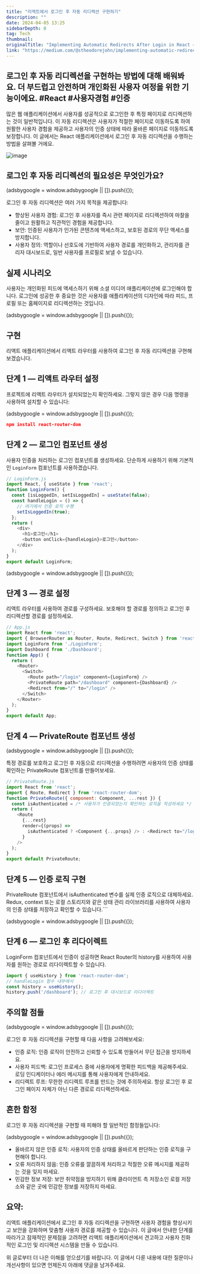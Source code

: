 ```yaml
---
title: "리액트에서 로그인 후 자동 리디렉션 구현하기"
description: ""
date: 2024-04-05 13:25
sidebarDepth: 0
tag: Tech
thumbnail: 
originalTitle: "Implementing Automatic Redirects After Login in React — Protected Routes"
link: "https://medium.com/@stheodorejohn/implementing-automatic-redirects-after-login-in-react-protected-routes-b5bac2056400"
---
```



## 로그인 후 자동 리디렉션을 구현하는 방법에 대해 배워봐요. 더 부드럽고 안전하며 개인화된 사용자 여정을 위한 기능이에요. #React #사용자경험 #인증

많은 웹 애플리케이션에서 사용자를 성공적으로 로그인한 후 특정 페이지로 리디렉션하는 것이 일반적입니다. 이 자동 리디렉션은 사용자가 적절한 페이지로 이동하도록 하여 원활한 사용자 경험을 제공하고 사용자의 인증 상태에 따라 올바른 페이지로 이동하도록 보장합니다. 이 글에서는 React 애플리케이션에서 로그인 후 자동 리디렉션을 수행하는 방법을 살펴볼 거에요.

![image](./img/ImplementingAutomaticRedirectsAfterLogininReactProtectedRoutes_0.png)

## 로그인 후 자동 리디렉션의 필요성은 무엇인가요?

<!-- ui-log 수평형 -->
<ins class="adsbygoogle"
  style="display:block"
  data-ad-client="ca-pub-4877378276818686"
  data-ad-slot="9743150776"
  data-ad-format="auto"
  data-full-width-responsive="true"></ins>
<component is="script">
(adsbygoogle = window.adsbygoogle || []).push({});
</component>

로그인 후 자동 리디렉션은 여러 가지 목적을 제공합니다:

- 향상된 사용자 경험: 로그인 후 사용자를 즉시 관련 페이지로 리디렉션하여 마찰을 줄이고 원활하고 직관적인 경험을 제공합니다.
- 보안: 인증된 사용자가 인가된 콘텐츠에 액세스하고, 보호된 경로의 무단 액세스를 방지합니다.
- 사용자 정의: 역할이나 선호도에 기반하여 사용자 경로를 개인화하고, 관리자를 관리자 대시보드로, 일반 사용자를 프로필로 보낼 수 있습니다.

## 실제 시나리오

사용자는 개인화된 피드에 액세스하기 위해 소셜 미디어 애플리케이션에 로그인해야 합니다. 로그인에 성공한 후 중요한 것은 사용자를 애플리케이션의 디자인에 따라 피드, 프로필 또는 홈페이지로 리디렉션하는 것입니다.

<!-- ui-log 수평형 -->
<ins class="adsbygoogle"
  style="display:block"
  data-ad-client="ca-pub-4877378276818686"
  data-ad-slot="9743150776"
  data-ad-format="auto"
  data-full-width-responsive="true"></ins>
<component is="script">
(adsbygoogle = window.adsbygoogle || []).push({});
</component>

## 구현

리액트 애플리케이션에서 리액트 라우터를 사용하여 로그인 후 자동 리디렉션을 구현해 보겠습니다.

## 단계 1 — 리액트 라우터 설정

프로젝트에 리액트 라우터가 설치되었는지 확인하세요. 그렇지 않은 경우 다음 명령을 사용하여 설치할 수 있습니다:

<!-- ui-log 수평형 -->
<ins class="adsbygoogle"
  style="display:block"
  data-ad-client="ca-pub-4877378276818686"
  data-ad-slot="9743150776"
  data-ad-format="auto"
  data-full-width-responsive="true"></ins>
<component is="script">
(adsbygoogle = window.adsbygoogle || []).push({});
</component>

```json
npm install react-router-dom
```

## 단계 2 — 로그인 컴포넌트 생성

사용자 인증을 처리하는 로그인 컴포넌트를 생성하세요. 단순하게 사용하기 위해 기본적인 `LoginForm` 컴포넌트를 사용하겠습니다.

```js
// LoginForm.js
import React, { useState } from 'react';
function LoginForm() {
  const [isLoggedIn, setIsLoggedIn] = useState(false);
  const handleLogin = () => {
    // 여기에서 인증 로직 수행
    setIsLoggedIn(true);
  };
  return (
    <div>
      <h1>로그인</h1>
      <button onClick={handleLogin}>로그인</button>
    </div>
  );
}
export default LoginForm;
```

<!-- ui-log 수평형 -->
<ins class="adsbygoogle"
  style="display:block"
  data-ad-client="ca-pub-4877378276818686"
  data-ad-slot="9743150776"
  data-ad-format="auto"
  data-full-width-responsive="true"></ins>
<component is="script">
(adsbygoogle = window.adsbygoogle || []).push({});
</component>

## 단계 3 — 경로 설정

리액트 라우터를 사용하여 경로를 구성하세요. 보호해야 할 경로를 정의하고 로그인 후 리디렉션할 경로를 설정하세요.

```js
// App.js
import React from 'react';
import { BrowserRouter as Router, Route, Redirect, Switch } from 'react-router-dom';
import LoginForm from './LoginForm';
import Dashboard from './Dashboard';
function App() {
  return (
    <Router>
      <Switch>
        <Route path="/login" component={LoginForm} />
        <PrivateRoute path="/dashboard" component={Dashboard} />
        <Redirect from="/" to="/login" />
      </Switch>
    </Router>
  );
}
export default App;
```

## 단계 4 — PrivateRoute 컴포넌트 생성

<!-- ui-log 수평형 -->
<ins class="adsbygoogle"
  style="display:block"
  data-ad-client="ca-pub-4877378276818686"
  data-ad-slot="9743150776"
  data-ad-format="auto"
  data-full-width-responsive="true"></ins>
<component is="script">
(adsbygoogle = window.adsbygoogle || []).push({});
</component>

특정 경로를 보호하고 로그인 후 자동으로 리디렉션을 수행하려면 사용자의 인증 상태를 확인하는 PrivateRoute 컴포넌트를 만들어보세요.

```js
// PrivateRoute.js
import React from 'react';
import { Route, Redirect } from 'react-router-dom';
function PrivateRoute({ component: Component, ...rest }) {
  const isAuthenticated = /* 사용자가 인증되었는지 확인하는 로직을 작성하세요 */ false;
  return (
    <Route
      {...rest}
      render={(props) =>
        isAuthenticated ? <Component {...props} /> : <Redirect to="/login" />
      }
    />
  );
}
export default PrivateRoute;
```

## 단계 5 — 인증 로직 구현

PrivateRoute 컴포넌트에서 isAuthenticated 변수를 실제 인증 로직으로 대체하세요. Redux, context 또는 로컬 스토리지와 같은 상태 관리 라이브러리를 사용하여 사용자의 인증 상태를 저장하고 확인할 수 있습니다.```

<!-- ui-log 수평형 -->
<ins class="adsbygoogle"
  style="display:block"
  data-ad-client="ca-pub-4877378276818686"
  data-ad-slot="9743150776"
  data-ad-format="auto"
  data-full-width-responsive="true"></ins>
<component is="script">
(adsbygoogle = window.adsbygoogle || []).push({});
</component>

## 단계 6 — 로그인 후 리다이렉트

LoginForm 컴포넌트에서 인증이 성공하면 React Router의 history를 사용하여 사용자를 원하는 경로로 리다이렉트할 수 있습니다.

```js
import { useHistory } from 'react-router-dom';
// handleLogin 함수 내부에서
const history = useHistory();
history.push('/dashboard'); // 로그인 후 대시보드로 리다이렉트
```

## 주의할 점들

<!-- ui-log 수평형 -->
<ins class="adsbygoogle"
  style="display:block"
  data-ad-client="ca-pub-4877378276818686"
  data-ad-slot="9743150776"
  data-ad-format="auto"
  data-full-width-responsive="true"></ins>
<component is="script">
(adsbygoogle = window.adsbygoogle || []).push({});
</component>

로그인 후 자동 리디렉션을 구현할 때 다음 사항을 고려해보세요:

- 인증 로직:
인증 로직이 안전하고 신뢰할 수 있도록 만들어서 무단 접근을 방지하세요.
- 사용자 피드백:
로그인 프로세스 중에 사용자에게 명확한 피드백을 제공해주세요. 로딩 인디케이터나 에러 메시지를 통해 사용자에게 안내하세요.
- 리디렉트 루프:
무한한 리디렉트 루프를 만드는 것에 주의하세요. 항상 로그인 후 로그인 페이지 자체가 아닌 다른 경로로 리디렉션하세요.

## 흔한 함정

로그인 후 자동 리디렉션을 구현할 때 피해야 할 일반적인 함정들입니다:

<!-- ui-log 수평형 -->
<ins class="adsbygoogle"
  style="display:block"
  data-ad-client="ca-pub-4877378276818686"
  data-ad-slot="9743150776"
  data-ad-format="auto"
  data-full-width-responsive="true"></ins>
<component is="script">
(adsbygoogle = window.adsbygoogle || []).push({});
</component>

- 올바르지 않은 인증 로직:
사용자의 인증 상태를 올바르게 판단하는 인증 로직을 구현해야 합니다.
- 오류 처리하지 않음:
인증 오류를 깔끔하게 처리하고 적절한 오류 메시지를 제공하는 것을 잊지 마세요.
- 민감한 정보 저장:
보안 취약점을 방지하기 위해 클라이언트 측 저장소인 로컬 저장소와 같은 곳에 민감한 정보를 저장하지 마세요.

## 요약:

리액트 애플리케이션에서 로그인 후 자동 리디렉션을 구현하면 사용자 경험을 향상시키고 보안을 강화하며 맞춤형 사용자 경로를 제공할 수 있습니다. 이 글에서 안내한 단계를 따라가고 잠재적인 문제점을 고려하면 리액트 애플리케이션에서 견고하고 사용자 친화적인 로그인 및 리디렉션 시스템을 만들 수 있습니다.

위 글로부터 더 나은 이해를 얻으셨기를 바랍니다. 이 글에서 다룬 내용에 대한 질문이나 개선사항이 있으면 언제든지 아래에 댓글을 남겨주세요.